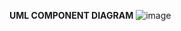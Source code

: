 **UML COMPONENT DIAGRAM**
![image](https://user-images.githubusercontent.com/50719300/121352253-561b2000-c935-11eb-9f8b-109cd47733aa.png)

